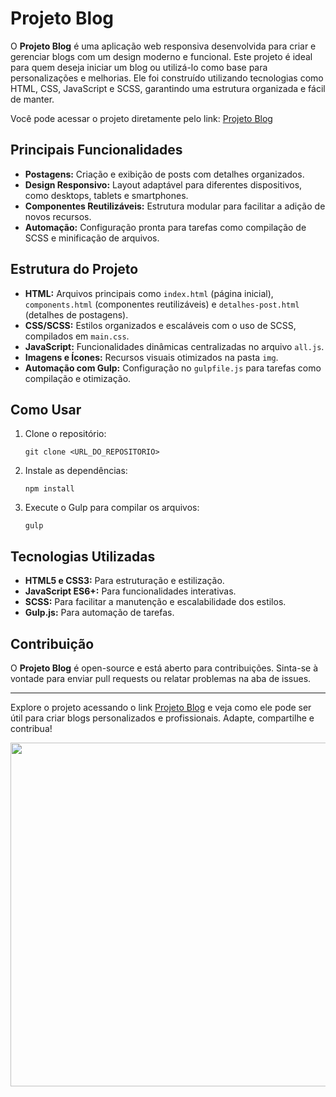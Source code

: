 <h1>Projeto Blog</h1>

<p>
  O <strong>Projeto Blog</strong> é uma aplicação web responsiva desenvolvida para criar e gerenciar blogs com um design moderno e funcional. Este projeto é ideal para quem deseja iniciar um blog ou utilizá-lo como base para personalizações e melhorias. Ele foi construído utilizando tecnologias como HTML, CSS, JavaScript e SCSS, garantindo uma estrutura organizada e fácil de manter.
</p>

<p>
  Você pode acessar o projeto diretamente pelo link: 
  <a href="https://brunodutraho.github.io/Blog/" target="_blank">Projeto Blog</a>
</p>

<h2>Principais Funcionalidades</h2>
<ul>
  <li><strong>Postagens:</strong> Criação e exibição de posts com detalhes organizados.</li>
  <li><strong>Design Responsivo:</strong> Layout adaptável para diferentes dispositivos, como desktops, tablets e smartphones.</li>
  <li><strong>Componentes Reutilizáveis:</strong> Estrutura modular para facilitar a adição de novos recursos.</li>
  <li><strong>Automação:</strong> Configuração pronta para tarefas como compilação de SCSS e minificação de arquivos.</li>
</ul>

<h2>Estrutura do Projeto</h2>
<ul>
  <li><strong>HTML:</strong> Arquivos principais como <code>index.html</code> (página inicial), <code>components.html</code> (componentes reutilizáveis) e <code>detalhes-post.html</code> (detalhes de postagens).</li>
  <li><strong>CSS/SCSS:</strong> Estilos organizados e escaláveis com o uso de SCSS, compilados em <code>main.css</code>.</li>
  <li><strong>JavaScript:</strong> Funcionalidades dinâmicas centralizadas no arquivo <code>all.js</code>.</li>
  <li><strong>Imagens e Ícones:</strong> Recursos visuais otimizados na pasta <code>img</code>.</li>
  <li><strong>Automação com Gulp:</strong> Configuração no <code>gulpfile.js</code> para tarefas como compilação e otimização.</li>
</ul>

<h2>Como Usar</h2>
<ol>
  <li>Clone o repositório:
    <pre><code>git clone &lt;URL_DO_REPOSITORIO&gt;</code></pre>
  </li>
  <li>Instale as dependências:
    <pre><code>npm install</code></pre>
  </li>
  <li>Execute o Gulp para compilar os arquivos:
    <pre><code>gulp</code></pre>
  </li>
</ol>

<h2>Tecnologias Utilizadas</h2>
<ul>
  <li><strong>HTML5 e CSS3:</strong> Para estruturação e estilização.</li>
  <li><strong>JavaScript ES6+:</strong> Para funcionalidades interativas.</li>
  <li><strong>SCSS:</strong> Para facilitar a manutenção e escalabilidade dos estilos.</li>
  <li><strong>Gulp.js:</strong> Para automação de tarefas.</li>
</ul>

<h2>Contribuição</h2>
<p>
  O <strong>Projeto Blog</strong> é open-source e está aberto para contribuições. Sinta-se à vontade para enviar pull requests ou relatar problemas na aba de issues.
</p>

<hr>

<p>
  Explore o projeto acessando o link 
  <a href="https://brunodutraho.github.io/Blog/" target="_blank">Projeto Blog</a> 
  e veja como ele pode ser útil para criar blogs personalizados e profissionais. Adapte, compartilhe e contribua!
</p>
<div align="center">
  <img height="550" src="https://i.postimg.cc/L6Z3Mdx0/blog.png"  />
</div>
